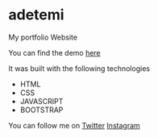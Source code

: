 # adetemi

My portfolio Website

You can find the demo [here](https://adetemi.vercel.app)

It was built with the following technologies

- HTML
- CSS
- JAVASCRIPT
- BOOTSTRAP

You can follow me on
[Twitter](https://twitter.com/adetemi03)
[Instagram](https://instagram.com/adetemi03)
